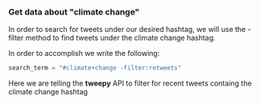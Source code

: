 <!--title={The -filter method}-->

### Get data about "climate change"

In order to search for tweets under our desired hashtag, we will use the -filter method to find tweets under the climate change hashtag.

In order to accomplish we write the following:

``` python
search_term = "#climate+change -filter:retweets"
```

Here we are telling the **tweepy** API to filter for recent tweets containg the climate change hashtag